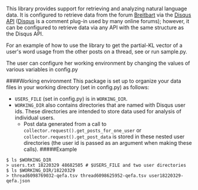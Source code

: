 This library provides support for retrieving and analyzing natural language data. It is configured to retrieve data from the forum [Breitbart](www.breitbart.com) via the [Disqus API](https://disqus.com/api/docs/) ([Disqus](https://disqus.com) is a comment plug-in used by many online forums); however, it can be configured to retrieve data via any API with the same structure as the Disqus API.

For an example of how to use the library to get the partial-KL vector of a user's word usage from the other posts on a thread, see or run sample.py.

The user can configure her working environment by changing the values of various variables in config.py

####Working environment
This package is set up to organize your data files in your working directory (set in config.py) as follows:
- `USERS_FILE` (set in config.py) is in `WORKING_DIR`.
- `WORKING_DIR` also contains directories that are named with Disqus user ids. These directories are intended to store data used for analysis of individual users.
    - Post data generated from a call to `collector.request().get_posts_for_one_user` or `collector.request().get_post_data` is stored in these nested user directories (the user id is passed as an argument when making these calls).
#####Example
```
$ ls $WORKING_DIR
> users.txt 18220329 48682505 # $USERS_FILE and two user directories
$ ls $WORKING_DIR/18220329
> thread6098769032-qefa.tsv thread6098625952-qefa.tsv user18220329-qefa.json
```
